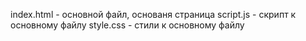 index.html - основной файл, основаня страница
script.js - скрипт к основному файлу
style.css - стили к основному файлу